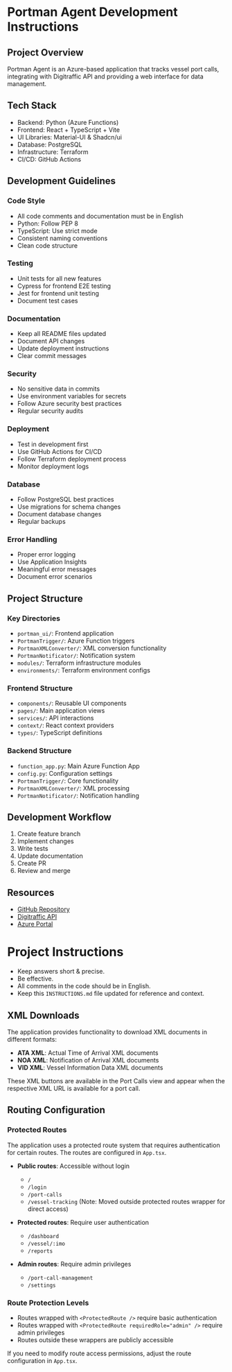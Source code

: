 # Portman Agent Development Instructions

## Project Overview
Portman Agent is an Azure-based application that tracks vessel port calls, integrating with Digitraffic API and providing a web interface for data management.

## Tech Stack
- Backend: Python (Azure Functions)
- Frontend: React + TypeScript + Vite
- UI Libraries: Material-UI & Shadcn/ui
- Database: PostgreSQL
- Infrastructure: Terraform
- CI/CD: GitHub Actions

## Development Guidelines

### Code Style
- All code comments and documentation must be in English
- Python: Follow PEP 8
- TypeScript: Use strict mode
- Consistent naming conventions
- Clean code structure

### Testing
- Unit tests for all new features
- Cypress for frontend E2E testing
- Jest for frontend unit testing
- Document test cases

### Documentation
- Keep all README files updated
- Document API changes
- Update deployment instructions
- Clear commit messages

### Security
- No sensitive data in commits
- Use environment variables for secrets
- Follow Azure security best practices
- Regular security audits

### Deployment
- Test in development first
- Use GitHub Actions for CI/CD
- Follow Terraform deployment process
- Monitor deployment logs

### Database
- Follow PostgreSQL best practices
- Use migrations for schema changes
- Document database changes
- Regular backups

### Error Handling
- Proper error logging
- Use Application Insights
- Meaningful error messages
- Document error scenarios

## Project Structure

### Key Directories
- `portman_ui/`: Frontend application
- `PortmanTrigger/`: Azure Function triggers
- `PortmanXMLConverter/`: XML conversion functionality
- `PortmanNotificator/`: Notification system
- `modules/`: Terraform infrastructure modules
- `environments/`: Terraform environment configs

### Frontend Structure
- `components/`: Reusable UI components
- `pages/`: Main application views
- `services/`: API interactions
- `context/`: React context providers
- `types/`: TypeScript definitions

### Backend Structure
- `function_app.py`: Main Azure Function App
- `config.py`: Configuration settings
- `PortmanTrigger/`: Core functionality
- `PortmanXMLConverter/`: XML processing
- `PortmanNotificator/`: Notification handling

## Development Workflow
1. Create feature branch
2. Implement changes
3. Write tests
4. Update documentation
5. Create PR
6. Review and merge

## Resources
- [GitHub Repository](https://github.com/herratomsiili/portman_agent)
- [Digitraffic API](https://meri.digitraffic.fi/api/ais/v1/locations)
- [Azure Portal](https://portal.azure.com)

# Project Instructions

- Keep answers short & precise.
- Be effective.
- All comments in the code should be in English.
- Keep this `INSTRUCTIONS.md` file updated for reference and context.

## XML Downloads

The application provides functionality to download XML documents in different formats:

- **ATA XML**: Actual Time of Arrival XML documents
- **NOA XML**: Notification of Arrival XML documents
- **VID XML**: Vessel Information Data XML documents

These XML buttons are available in the Port Calls view and appear when the respective XML URL is available for a port call.

## Routing Configuration

### Protected Routes
The application uses a protected route system that requires authentication for certain routes. The routes are configured in `App.tsx`.

- **Public routes**: Accessible without login
  - `/`
  - `/login`
  - `/port-calls`
  - `/vessel-tracking` (Note: Moved outside protected routes wrapper for direct access)

- **Protected routes**: Require user authentication
  - `/dashboard`
  - `/vessel/:imo`
  - `/reports`

- **Admin routes**: Require admin privileges
  - `/port-call-management`
  - `/settings`

### Route Protection Levels
- Routes wrapped with `<ProtectedRoute />` require basic authentication
- Routes wrapped with `<ProtectedRoute requiredRole="admin" />` require admin privileges
- Routes outside these wrappers are publicly accessible

If you need to modify route access permissions, adjust the route configuration in `App.tsx`. 